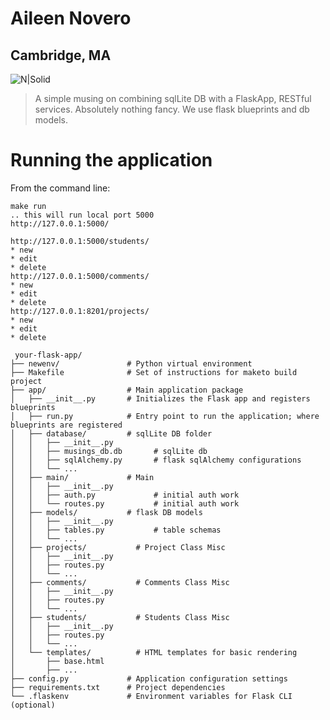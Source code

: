 # Aileen Novero 
## Cambridge, MA

![N|Solid](https://ca.slack-edge.com/T0495HV8H-U01AM69UW3E-ae635702c574-72)

> A simple musing on combining sqlLite DB with a FlaskApp, RESTful services.
Absolutely nothing fancy.  We use flask blueprints and db models.

###### 

# Running the application

From the command line:
```
make run
.. this will run local port 5000
http://127.0.0.1:5000/

http://127.0.0.1:5000/students/
* new
* edit
* delete
http://127.0.0.1:5000/comments/
* new
* edit
* delete
http://127.0.0.1:8201/projects/
* new
* edit
* delete

 your-flask-app/
├── newenv/               # Python virtual environment
├── Makefile              # Set of instructions for maketo build project
├── app/                  # Main application package
│   ├── __init__.py       # Initializes the Flask app and registers blueprints
│   ├── run.py            # Entry point to run the application; where blueprints are registered
│   ├── database/         # sqlLite DB folder
│   │   ├── __init__.py
│   │   ├── musings_db.db       # sqlLite db
│   │   ├── sqlAlchemy.py       # flask sqlAlchemy configurations
│   │   └── ...
│   ├── main/             # Main
│   │   ├── __init__.py         
│   │   ├── auth.py             # initial auth work
│   │   └── routes.py           # initial auth work
│   ├── models/           # flask DB models
│   │   ├── __init__.py    
│   │   ├── tables.py           # table schemas
│   │   └── ...
│   ├── projects/           # Project Class Misc
│   │   ├── __init__.py    
│   │   ├── routes.py
│   │   └── ...
│   ├── comments/           # Comments Class Misc
│   │   ├── __init__.py    
│   │   ├── routes.py
│   │   └── ...
│   ├── students/           # Students Class Misc
│   │   ├── __init__.py    
│   │   ├── routes.py
│   │   └── ...
│   └── templates/          # HTML templates for basic rendering
│       ├── base.html
│       ├── ...
├── config.py             # Application configuration settings
├── requirements.txt      # Project dependencies
└── .flaskenv             # Environment variables for Flask CLI (optional)